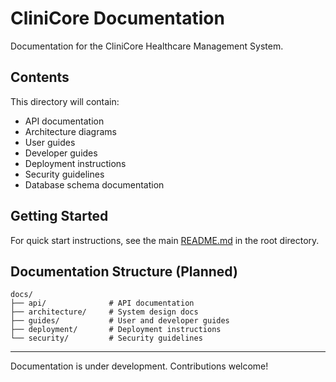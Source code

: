 # CliniCore Documentation

Documentation for the CliniCore Healthcare Management System.

## Contents

This directory will contain:

- API documentation
- Architecture diagrams
- User guides
- Developer guides
- Deployment instructions
- Security guidelines
- Database schema documentation

## Getting Started

For quick start instructions, see the main [README.md](../README.md) in the root directory.

## Documentation Structure (Planned)

```
docs/
├── api/              # API documentation
├── architecture/     # System design docs
├── guides/           # User and developer guides
├── deployment/       # Deployment instructions
└── security/         # Security guidelines
```

---

Documentation is under development. Contributions welcome!


